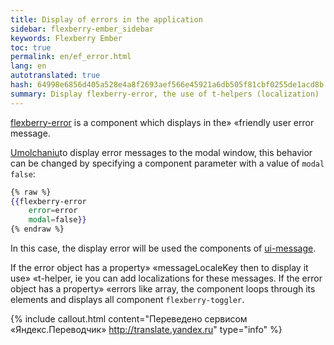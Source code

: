 ```yaml
--- 
title: Display of errors in the application 
sidebar: flexberry-ember_sidebar 
keywords: Flexberry Ember 
toc: true 
permalink: en/ef_error.html 
lang: en 
autotranslated: true 
hash: 64998e6856d405a528e4a8f2693aef566e45921a6db505f81cbf0255de1acd8b 
summary: Display flexberry-error, the use of t-helpers (localization) 
--- 
```


[flexberry-error](https://github.com/Flexberry/ember-flexberry/blob/master/addon/components/flexberry-error.js) is a component which displays in the» «friendly user error message. 

[Umolchaniu](https://github.com/Flexberry/ember-flexberry/blob/master/addon/components/flexberry-error.js#L8)to display error messages to the modal window, this behavior can be changed by specifying a component parameter with a value of `modal` `false`: 

```hbs
{% raw %}
{{flexberry-error
    error=error
    modal=false}}
{% endraw %}
``` 

In this case, the display error will be used the components of [ui-message](ef_ui-message.html). 

If the error object has a property» «messageLocaleKey then to display it use» «t-helper, ie you can add localizations for these messages. 
If the error object has a property» «errors like array, the component loops through its elements and displays all component `flexberry-toggler`. 



{% include callout.html content="Переведено сервисом «Яндекс.Переводчик» <http://translate.yandex.ru>" type="info" %}
